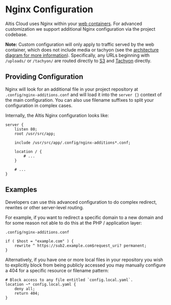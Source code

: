 # Nginx Configuration

Altis Cloud uses Nginx within your [web containers](./architecture.md). For advanced customization we support additional Nginx configuration via the project codebase.

**Note:** Custom configuration will only apply to traffic served by the web container, which does not include media or tachyon (see the [architecture diagram for more information](./architecture.md)). Specifically, any URLs beginning with `/uploads/` or `/tachyon/` are routed directly to [S3](./s3-storage.md) and [Tachyon](docs://media/dynamic-images.md) directly.


## Providing Configuration

Nginx will look for an additional file in your project repository at `.config/nginx-additions.conf` and will load it into the `server {}` context of the main configuration. You can also use filename suffixes to split your configuration in complex cases.

Internally, the Altis Nginx configuration looks like:

```
server {
    listen 80;
    root /usr/src/app;

    include /usr/src/app/.config/nginx-additions*.conf;

    location / {
        # ...
    }

    # ...
}
```


## Examples

Developers can use this advanced configuration to do complex redirect, rewrites or other server-level routing.

For example, if you want to redirect a specific domain to a new domain and for some reason not able to do this at the PHP / application layer:

`.config/nginx-additions.conf`

```
if ( $host = "example.com" ) {
    rewrite ^ https://sub2.example.com$request_uri? permanent;
}
```

Alternatively, if you have one or more local files in your repository you wish to explicitly block from being publicly accessed you may manually configure a 404 for a specific resource or filename pattern:

```
# Block access to any file entitled `config.local.yaml`.
location ~* config.local.yaml {
    deny all;
    return 404;
}
```
